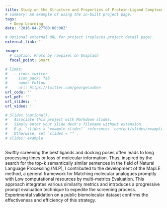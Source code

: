 ```yaml
---
title: Study on the Structure and Properties of Protein-Ligand Complexes
# summary: An example of using the in-built project page.
tags:
  - Deep Learning
date: '2016-04-27T00:00:00Z'

# Optional external URL for project (replaces project detail page).
external_link: ''

image:
  # caption: Photo by rawpixel on Unsplash
  focal_point: Smart

# links:
#   - icon: twitter
#     icon_pack: fab
#     name: Follow
#     url: https://twitter.com/georgecushen
url_code: ''
url_pdf: ''
url_slides: ''
url_video: ''

# Slides (optional).
#   Associate this project with Markdown slides.
#   Simply enter your slide deck's filename without extension.
#   E.g. `slides = "example-slides"` references `content/slides/example-slides.md`.
#   Otherwise, set `slides = ""`.
# slides: example
---
```


Swiftly screening the best ligands and docking poses often leads to long processing times or loss of molecular
information. Thus, inspired by the search for the top-k semantically similar sentences in the field of Natural
Language Processing (NLP), I contributed to the development of the MapLE method, a general framework for
Matching molecular analogues promptly with Low computational resources by multi-metrics Evaluation. This
approach integrates various similarity metrics and introduces a progressive prompt evaluation technique to
expedite the screening process. Experimental validation on a public biomolecular dataset confirms the
effectiveness and efficiency of this strategy.